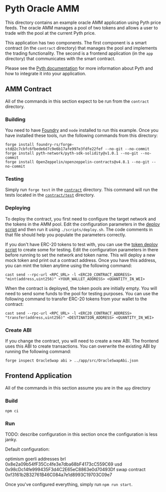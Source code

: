 # Pyth Oracle AMM

This directory contains an example oracle AMM application using Pyth price feeds.
The oracle AMM manages a pool of two tokens and allows a user to trade with the pool at the current Pyth price.

This application has two components. The first component is a smart contract (in the `contract` directory) that manages the pool and implements the trading functionality.
The second is a frontend application (in the `app` directory) that communicates with the smart contract.

Please see the [Pyth documentation](https://docs.pyth.network/pythnet-price-feeds) for more information about Pyth and how to integrate it into your application.

## AMM Contract

All of the commands in this section expect to be run from the `contract` directory.

### Building

You need to have [Foundry](https://getfoundry.sh/) and `node` installed to run this example.
Once you have installed these tools, run the following commands from this directory:

```
forge install foundry-rs/forge-std@2c7cbfc6fbede6d7c9e6b17afe997e3fdfe22fef --no-git --no-commit
forge install pyth-network/pyth-sdk-solidity@v1.0.1 --no-git --no-commit
forge install OpenZeppelin/openzeppelin-contracts@v4.8.1 --no-git --no-commit
```

### Testing

Simply run `forge test` in the [`contract`](./contract) directory. This command will run the
tests located in the [`contract/test`](./contract/test) directory.

### Deploying

To deploy the contract, you first need to configure the target network and the tokens in the AMM pool.
Edit the configuration parameters in the [deploy script](./scripts/deploy.sh) and then run it using `./scripts/deploy.sh`.
The code comments in that file should help you populate the parameters correctly.

If you don't have ERC-20 tokens to test with, you can use the [token deploy script](./script/deploy_token.sh) to create some for testing.
Edit the configuration parameters in there before running to set the network and token name.
This will deploy a new mock token and print out a contract address.
Once you have this address, you can mint the token anytime using the following command:

```
cast send --rpc-url <RPC_URL> -l <ERC20_CONTRACT_ADDRESS> "mint(address,uint256)" <YOUR_WALLET_ADDRESS> <QUANTITY_IN_WEI>
```

When the contract is deployed, the token pools are initially empty.
You will need to send some funds to the pool for testing purposes.
You can use the following command to transfer ERC-20 tokens from your wallet to the contract:

```
cast send --rpc-url <RPC_URL> -l <ERC20_CONTRACT_ADDRESS> "transfer(address,uint256)" <DESTINATION_ADDRESS> <QUANTITY_IN_WEI>
```

### Create ABI

If you change the contract, you will need to create a new ABI.
The frontend uses this ABI to create transactions.
You can overwrite the existing ABI by running the following command:

```
forge inspect OracleSwap abi > ../app/src/OracleSwapAbi.json
```

## Frontend Application

All of the commands in this section assume you are in the `app` directory

### Build

`npm ci`

### Run

TODO: describe configuration in this section once the configuration is less janky.

Default configuration:

optimism goerli addresses
brl 0x8e2a09b54fF35Cc4fe3e7dba68bF4173cC559C69
usd 0x98cDc14fe999435F3d4C2E65eC8863e0d70493Df
swap contract 0xf3161b2B32761B46C084a7e1d8993C19703C09e7

Once you've configured everything, simply run `npm run start`.
